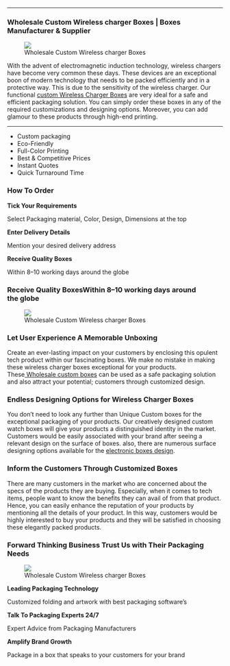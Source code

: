 <section name="c390">
    <div>
        <hr>
    </div>
    <div>
        <div>
            <h3 name="339f">Wholesale Custom Wireless charger Boxes | Boxes Manufacturer &amp;&nbsp;Supplier</h3>
            <figure name="349c"><img src="https://cdn-images-1.medium.com/max/800/1*F4XRevtjTBiMx_RYF_Ptkg.jpeg">
                <figcaption>Wholesale Custom Wireless charger&nbsp;Boxes</figcaption>
            </figure>
            <p name="93de">With the advent of electromagnetic induction technology, wireless chargers have become very common these days. These devices are an exceptional boon of modern technology that needs to be packed efficiently and in a protective way. This is due to the sensitivity of the wireless charger. Our functional <a href="https://www.uniquecustomboxes.com/markets/electronics-boxes/wireless-charger-boxes" rel="noopener" target="_blank">custom Wireless Charger Boxes</a> are very ideal for a safe and efficient packaging solution. You can simply order these boxes in any of the required customizations and designing options. Moreover, you can add glamour to these products through high-end printing.</p>
        </div>
    </div>
</section>
<section name="7569">
    <div>
        <hr>
    </div>
    <div>
        <div>
            <ul>
                <li name="e42b">Custom packaging</li>
                <li name="3449">Eco-Friendly</li>
                <li name="0dc2">Full-Color Printing</li>
                <li name="6e9b">Best &amp; Competitive Prices</li>
                <li name="b9f9">Instant Quotes</li>
                <li name="ddf5">Quick Turnaround Time</li>
            </ul>
            <h3 name="bb85">How To&nbsp;Order</h3>
            <p name="bffe"><strong>Tick Your Requirements</strong></p>
            <p name="d767">Select Packaging material, Color, Design, Dimensions at the top</p>
            <p name="1466"><strong>Enter Delivery Details</strong></p>
            <p name="314d">Mention your desired delivery address</p>
            <p name="7b6c"><strong>Receive Quality Boxes</strong></p>
            <p name="4f22">Within 8&ndash;10 working days around the globe</p>
            <h3 name="0a1f">Receive Quality BoxesWithin 8&ndash;10 working days around the&nbsp;globe</h3>
            <figure name="70dd"><img src="https://cdn-images-1.medium.com/max/800/1*vdM0UHtnN1nakd2Jb8kZMA.jpeg">
                <figcaption>Wholesale Custom Wireless charger&nbsp;Boxes</figcaption>
            </figure>
            <h3 name="f07f">Let User Experience A Memorable Unboxing</h3>
            <p name="356a">Create an ever-lasting impact on your customers by enclosing this opulent tech product within our fascinating boxes. We make no mistake in making these wireless charger boxes exceptional for your products. These<a href="https://www.uniquecustomboxes.com" rel="noopener" target="_blank">&nbsp;Wholesale custom boxes</a> can be used as a safe packaging solution and also attract your potential; customers through customized design.</p>
            <h3 name="4e70">Endless Designing Options for Wireless Charger&nbsp;Boxes</h3>
            <p name="1009">You don&rsquo;t need to look any further than Unique Custom boxes for the exceptional packaging of your products. Our creatively designed custom watch boxes will give your products a distinguished identity in the market. Customers would be easily associated with your brand after seeing a relevant design on the surface of boxes. also, there are numerous surface designing options available for the <a href="https://www.uniquecustomboxes.com/markets/electronics-boxes" rel="noopener" target="_blank">electronic boxes design</a>.</p>
            <h3 name="153f">Inform the Customers Through Customized Boxes</h3>
            <p name="2129">There are many customers in the market who are concerned about the specs of the products they are buying. Especially, when it comes to tech items, people want to know the benefits they can avail of from that product. Hence, you can easily enhance the reputation of your products by mentioning all the details of your product. In this way, customers would be highly interested to buy your products and they will be satisfied in choosing these elegantly packed products.</p>
            <h3 name="acfa">Forward Thinking Business Trust Us with Their Packaging Needs</h3>
            <figure name="950e"><img src="https://cdn-images-1.medium.com/max/800/1*Rffu9lS-GvLswKO3KLsk5w.jpeg">
                <figcaption>Wholesale Custom Wireless charger&nbsp;Boxes</figcaption>
            </figure>
            <p name="64f4"><strong>Leading Packaging Technology</strong></p>
            <p name="243c">Customized folding and artwork with best packaging software&rsquo;s</p>
            <p name="ab5a"><strong>Talk To Packaging Experts 24/7</strong></p>
            <p name="c034">Expert Advice from Packaging Manufacturers</p>
            <p name="23e5"><strong>Amplify Brand Growth</strong></p>
            <p name="5a31">Package in a box that speaks to your customers for your brand</p>
        </div>
    </div>
</section>
